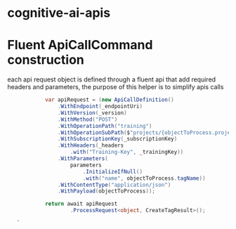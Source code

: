 # cognitive-ai-apis


# Fluent ApiCallCommand construction

each api request object is defined through a fluent api that add required headers and parameters, the purpose of this helper is to simplify apis calls 

````csharp  
            var apiRequest = (new ApiCallDefinition()
                .WithEndpoint(_endpointUri)
                .WithVersion(_version)
                .WithMethod("POST")
                .WithOperationPath("training")
                .WithOperationSubPath($"projects/{objectToProcess.projectId}/tags")
                .WithSubscriptionKey(_subscriptionKey)
                .WithHeaders(_headers
                    .with("Training-Key", _trainingKey))
                .WithParameters(
                    parameters
                        .InitializeIfNull()
                        .with("name", objectToProcess.tagName))
                .WithContentType("application/json")
                .WithPayload(objectToProcess));

            return await apiRequest
                    .ProcessRequest<object, CreateTagResult>();

   `
